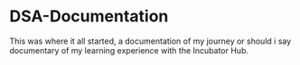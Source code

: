 # DSA-Documentation
This was where it all started, a documentation of my journey or should i say documentary of my learning experience with the Incubator Hub.

